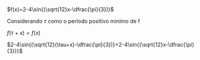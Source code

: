 $f(x)=2-4\sin{(\sqrt{12}x-\dfrac{\pi}{3})}$

Considerando $\tau$ como o periodo positivo minimo de f

$f(\tau+x)=f(x)$

$2-4\sin{(\sqrt{12}(\tau+x)-\dfrac{\pi}{3})}=2-4\sin{(\sqrt{12}x-\dfrac{\pi}{3})}$